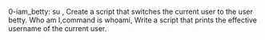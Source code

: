 0-iam_betty: su , Create a script that switches the current user to the user betty.
Who am I,command is whoami, Write a script that prints the effective username of the current user.
